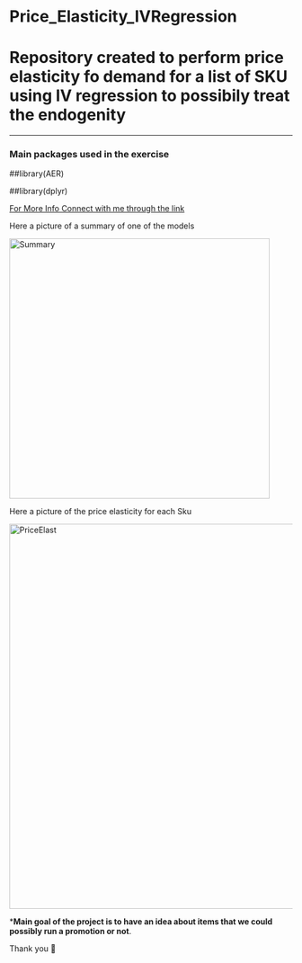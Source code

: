 # Price_Elasticity_IVRegression

# Repository created to perform price elasticity fo demand for a list of SKU using IV regression to possibily treat the endogenity

***

### Main packages used in the exercise

##library(AER) 

##library(dplyr) 


[For More Info Connect with me through the link](https://www.linkedin.com/in/thales-prado-024558139/)

Here a picture of a summary of one of the models


<img width="463" alt="Summary" src="https://user-images.githubusercontent.com/83819650/213326723-075d8b92-03af-4125-adfa-73c8fc710ec4.png">



Here a picture of the price elasticity for each Sku

<img width="685" alt="PriceElast" src="https://user-images.githubusercontent.com/83819650/213326841-06568125-78c5-4316-ba52-2ae63cd6b6da.png">




***Main goal of the project is to have an idea about items that we could possibly run a promotion or not**.


Thank you 🙏

